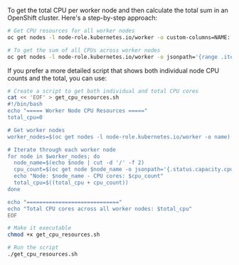To get the total CPU per worker node and then calculate the total sum in an OpenShift cluster.
Here's a step-by-step approach:

```bash
# Get CPU resources for all worker nodes
oc get nodes -l node-role.kubernetes.io/worker -o custom-columns=NAME:.metadata.name,CPU:.status.capacity.cpu

# To get the sum of all CPUs across worker nodes
oc get nodes -l node-role.kubernetes.io/worker -o jsonpath='{range .items[*]}{.status.capacity.cpu}{"\n"}{end}' | awk '{sum+=$1} END {print "Total CPU cores:", sum}'
```

If you prefer a more detailed script that shows both individual node CPU counts and the total, you can use:

```bash
# Create a script to get both individual and total CPU cores
cat << 'EOF' > get_cpu_resources.sh
#!/bin/bash
echo "===== Worker Node CPU Resources ====="
total_cpu=0

# Get worker nodes
worker_nodes=$(oc get nodes -l node-role.kubernetes.io/worker -o name)

# Iterate through each worker node
for node in $worker_nodes; do
  node_name=$(echo $node | cut -d '/' -f 2)
  cpu_count=$(oc get node $node_name -o jsonpath='{.status.capacity.cpu}')
  echo "Node: $node_name - CPU cores: $cpu_count"
  total_cpu=$((total_cpu + cpu_count))
done

echo "============================="
echo "Total CPU cores across all worker nodes: $total_cpu"
EOF

# Make it executable
chmod +x get_cpu_resources.sh

# Run the script
./get_cpu_resources.sh
```
